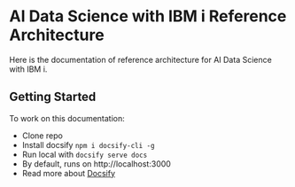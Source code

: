 # AI Data Science with IBM i Reference Architecture

Here is the documentation of reference architecture for AI Data Science with IBM i.

## Getting Started

To work on this documentation:

- Clone repo
- Install docsify ```npm i docsify-cli -g```
- Run local with ```docsify serve docs```
- By default, runs on http://localhost:3000
- Read more about [Docsify](https://docsify.js.org)